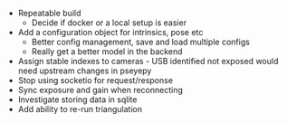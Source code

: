 - Repeatable build
    - Decide if docker or a local setup is easier
- Add a configuration object for intrinsics, pose etc
    - Better config management, save and load multiple configs
    - Really get a better model in the backend
- Assign stable indexes to cameras
        - USB identified not exposed would need upstream changes in pseyepy
- Stop using socketio for request/response
- Sync exposure and gain when reconnecting
- Investigate storing data in sqlite
- Add ability to re-run triangulation